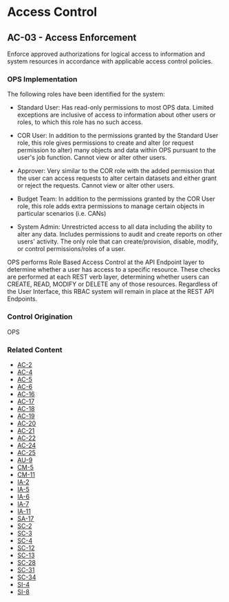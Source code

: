 # Access Control
## AC-03 - Access Enforcement

Enforce approved authorizations for logical access to information and system resources in accordance with applicable access control policies.

### OPS Implementation

The following roles have been identified for the system:

* Standard User: Has read-only permissions to most OPS data. Limited exceptions are inclusive of access to information about other users or roles, to which this role has no such access.

* COR User: In addition to the permissions granted by the Standard User role, this role gives permissions to create and alter (or request permission to alter) many objects and data within OPS pursuant to the user's job function. Cannot view or alter other users.

* Approver: Very similar to the COR role with the added permission that the user can access requests to alter certain datasets and either grant or reject the requests. Cannot view or alter other users.

* Budget Team: In addition to the permissions granted by the COR User role, this role adds extra permissions to manage certain objects in particular scenarios (i.e. CANs)

* System Admin: Unrestricted access to all data including the ability to alter any data. Includes permissions to audit and create reports on other users' activity. The only role that can create/provision, disable, modify, or control permissions/roles of a user.

OPS performs Role Based Access Control at the API Endpoint layer to determine whether a user has access to a specific resource. These checks are performed at each REST verb layer, determining whether users can CREATE, READ, MODIFY or DELETE any of those resources. Regardless of the User Interface, this RBAC system will remain in place at the REST API Endpoints.

### Control Origination

OPS

### Related Content

* [AC-2](./ac-02.md)
* [AC-4](./ac-04.md)
* [AC-5](./ac-05.md)
* [AC-6](./ac-06.md)
* [AC-16](./ac-16.md)
* [AC-17](./ac-17.md)
* [AC-18](./ac-18.md)
* [AC-19](./ac-19.md)
* [AC-20](./ac-20.md)
* [AC-21](./ac-21.md)
* [AC-22](./ac-22.md)
* [AC-24](./ac-24.md)
* [AC-25](./ac-25.md)
* [AU-9](../au/au-09.md)
* [CM-5](../cm/cm-05.md)
* [CM-11](../cm/cm-11.md)
* [IA-2](../ia/ia-02.md)
* [IA-5](../ia/ia-05.md)
* [IA-6](../ia/ia-06.md)
* [IA-7](../ia/ia-07.md)
* [IA-11](../ia/ia-11.md)
* [SA-17](../sa/sa-17.md)
* [SC-2](../sc/sc-02.md)
* [SC-3](../sc/sc-03.md)
* [SC-4](../sc/sc-04.md)
* [SC-12](../sc/ssc-12.md)
* [SC-13](../sc/sc-13.md)
* [SC-28](../sc/sc-28.md)
* [SC-31](../sc/sc-31.md)
* [SC-34](../sc/sc-34.md)
* [SI-4](../si/si-04.md)
* [SI-8](../si/si-08.md)
